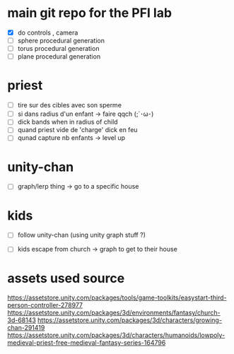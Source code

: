 # main git repo for the PFI lab
- [x] do controls , camera
- [ ] sphere procedural generation
- [ ] torus procedural generation
- [ ] plane procedural generation

# priest
- [ ] tire sur des cibles avec son sperme
- [ ] si dans radius d'un enfant -> faire qqch (;´･ω･)
- [ ] dick bands when in radius of child
- [ ] quand priest vide de 'charge' dick en feu
- [ ] qunad capture nb enfants -> level up

# unity-chan
- [ ] graph/lerp thing -> go to a specific house

# kids
- [ ] follow unity-chan (using unity graph stuff ?)
- [ ] kids escape from church -> graph to get to their house 



# assets used source

https://assetstore.unity.com/packages/tools/game-toolkits/easystart-third-person-controller-278977
https://assetstore.unity.com/packages/3d/environments/fantasy/church-3d-68143
https://assetstore.unity.com/packages/3d/characters/growing-chan-291419
https://assetstore.unity.com/packages/3d/characters/humanoids/lowpoly-medieval-priest-free-medieval-fantasy-series-164796
